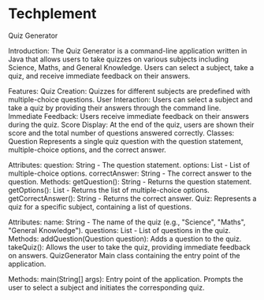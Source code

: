 # Techplement
Quiz Generator

Introduction:
The Quiz Generator is a command-line application written in Java that allows users to take quizzes on various subjects including Science, Maths, and General Knowledge. Users can select a subject, take a quiz, and receive immediate feedback on their answers.

Features:
Quiz Creation: Quizzes for different subjects are predefined with multiple-choice questions.
User Interaction: Users can select a subject and take a quiz by providing their answers through the command line.
Immediate Feedback: Users receive immediate feedback on their answers during the quiz.
Score Display: At the end of the quiz, users are shown their score and the total number of questions answered correctly.
Classes:
Question
Represents a single quiz question with the question statement, multiple-choice options, and the correct answer.

Attributes:
question: String - The question statement.
options: List<String> - List of multiple-choice options.
correctAnswer: String - The correct answer to the question.
Methods:
getQuestion(): String - Returns the question statement.
getOptions(): List<String> - Returns the list of multiple-choice options.
getCorrectAnswer(): String - Returns the correct answer.
Quiz:
Represents a quiz for a specific subject, containing a list of questions.

Attributes:
name: String - The name of the quiz (e.g., "Science", "Maths", "General Knowledge").
questions: List<Question> - List of questions in the quiz.
Methods:
addQuestion(Question question): Adds a question to the quiz.
takeQuiz(): Allows the user to take the quiz, providing immediate feedback on answers.
QuizGenerator
Main class containing the entry point of the application.

Methods:
main(String[] args): Entry point of the application. Prompts the user to select a subject and initiates the corresponding quiz.
